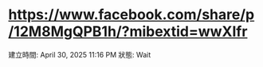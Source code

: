 # https://www.facebook.com/share/p/12M8MgQPB1h/?mibextid=wwXIfr

建立時間: April 30, 2025 11:16 PM
狀態: Wait
